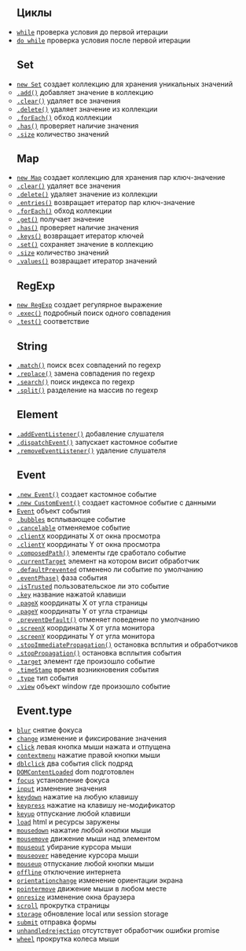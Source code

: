 <style>
  * {
    user-select: none;    
  }
  li, ul {
    padding: 0;
    margin: 0;
  }
</style>

## Циклы

- [`while`](./JS/ЦИКЛЫ/while.md) проверка условия до первой итерации
- [`do while`](<./JS/ЦИКЛЫ/do while.md>) проверка условия после первой итерации

## Set

- [`new Set`](<./JS/SET/new Set.md>) создает коллекцию для хранения уникальных значений
  - [`.add()`](./JS/SET/add.md) добавляет значение в коллекцию
  - [`.clear()`](./JS/SET/clear.md) удаляет все значения
  - [`.delete()`](./JS/SET/delete.md) удаляет значение из коллекции
  - [`.forEach()`](./JS/SET/forEach.md) обход коллекции
  - [`.has()`](./JS/SET/has.md) проверяет наличие значения
  - [`.size`](./JS/SET/size.md) количество значений

## Map

- [`new Map`](<./JS/MAP/new Map.md>) создает коллекцию для хранения пар ключ-значение
  - [`.clear()`](./JS/MAP/clear.md) удаляет все значения
  - [`.delete()`](./JS/MAP/delete.md) удаляет значение из коллекции
  - [`.entries()`](./JS/MAP/entries.md) возвращает итератор пар ключ-значение
  - [`.forEach()`](./JS/MAP/forEach.md) обход коллекции
  - [`.get()`](./JS/MAP/get.md) получает значение
  - [`.has()`](./JS/MAP/has.md) проверяет наличие значения
  - [`.keys()`](./JS/MAP/keys.md) возвращает итератор ключей
  - [`.set()`](./JS/MAP/set.md) сохраняет значение в коллекцию
  - [`.size`](./JS/MAP/size.md) количество значений
  - [`.values()`](./JS/MAP/values.md) возвращает итератор значений

## RegExp

- [`new RegExp`](<./JS/REGEXP/new RegExp.md>) создает регулярное выражение
  - [`.exec()`](./JS/REGEXP/exec.md) подробный поиск одного совпадения
  - [`.test()`](./JS/REGEXP/test.md) соответствие

## String

- [`.match()`](./JS/STRING/match.md) поиск всех совпадений по regexp
- [`.replace()`](./JS/STRING/replace.md) замена совпадения по regexp
- [`.search()`](./JS/STRING/search.md) поиск индекса по regexp
- [`.split()`](./JS/STRING/split.md) разделение на массив по regexp

## Element

- [`.addEventListener()`](./JS/ELEMENT/addEventListener.md) добавление слушателя
- [`.dispatchEvent()`](./JS/ELEMENT/dispatchEvent.md) запускает кастомное событие
- [`.removeEventListener()`](./JS/ELEMENT/removeEventListener.md) удаление слушателя

## Event

- [`.new Event()`](<./JS/EVENT/new Event.md>) создает кастомное событие
- [`.new CustomEvent()`](<./JS/EVENT/new CustomEvent.md>) создает кастомное событие с данными
- [`Event`](./JS/EVENT/Event.md) объект события
  - [`.bubbles`](./JS/EVENT/bubbles.md) всплывающее событие
  - [`.cancelable`](./JS/EVENT/cancelable.md) отменяемое событие
  - [`.clientX`](./JS/EVENT/clientX.md) координаты X от окна просмотра
  - [`.clientY`](./JS/EVENT/clientY.md) координаты Y от окна просмотра
  - [`.composedPath()`](./JS/EVENT/composedPath.md) элементы где сработало событие
  - [`.currentTarget`](./JS/EVENT/currentTarget.md) элемент на котором висит обработчик
  - [`.defaultPrevented`](./JS/EVENT/defaultPrevented.md) отменено ли событие по умолчанию
  - [`.eventPhase)`](./JS/EVENT/eventPhase.md) фаза события
  - [`.isTrusted`](./JS/EVENT/isTrusted.md) пользовательское ли это событие
  - [`.key`](./JS/EVENT/key.md) название нажатой клавиши
  - [`.pageX`](./JS/EVENT/pageX.md) координаты X от угла страницы
  - [`.pageY`](./JS/EVENT/pageY.md) координаты Y от угла страницы
  - [`.preventDefault()`](./JS/EVENT/preventDefault.md) отменяет поведение по умолчанию
  - [`.screenX`](./JS/EVENT/screenX.md) координаты X от угла монитора
  - [`.screenY`](./JS/EVENT/screenY.md) координаты Y от угла монитора
  - [`.stopImmediatePropagation()`](./JS/EVENT/stopImmediatePropagation.md) остановка всплытия и обработчиков
  - [`.stopPropagation()`](./JS/EVENT/stopPropagation.md) остановка всплытия события
  - [`.target`](./JS/EVENT/target.md) элемент где произошло событие
  - [`.timeStamp`](./JS/EVENT/timeStamp.md) время возникновения события
  - [`.type`](./JS/EVENT/type.md) тип события
  - [`.view`](./JS/EVENT/view.md) объект window где произошло событие

## Event.type

- [`blur`](<./JS/EVENT TYPE/blur.md>) снятие фокуса
- [`change`](<./JS/EVENT TYPE/change.md>) изменение и фиксирование значения
- [`click`](<./JS/EVENT TYPE/click.md>) левая кнопка мыши нажата и отпущена
- [`contextmenu`](<./JS/EVENT TYPE/contextmenu.md>) нажатие правой кнопки мыши
- [`dblclick`](<./JS/EVENT TYPE/dblclick.md>) два события click подряд
- [`DOMContentLoaded`](<./JS/EVENT TYPE/DOMContentLoaded.md>) dom подготовлен
- [`focus`](<./JS/EVENT TYPE/focus.md>) установление фокуса
- [`input`](<./JS/EVENT TYPE/input.md>) изменение значения
- [`keydown`](<./JS/EVENT TYPE/keydown.md>) нажатие на любую клавишу
- [`keypress`](<./JS/EVENT TYPE/keypress.md>) нажатие на клавишу не-модификатор
- [`keyup`](<./JS/EVENT TYPE/keyup.md>) отпускание любой клавиши
- [`load`](<./JS/EVENT TYPE/load.md>) html и ресурсы заружены
- [`mousedown`](<./JS/EVENT TYPE/mousedown.md>) нажатие любой кнопки мыши
- [`mousemove`](<./JS/EVENT TYPE/mousemove.md>) движение мыши над элементом
- [`mouseout`](<./JS/EVENT TYPE/mouseout.md>) убирание курсора мыши
- [`mouseover`](<./JS/EVENT TYPE/mouseover.md>) наведение курсора мыши
- [`mouseup`](<./JS/EVENT TYPE/mouseup.md>) отпускание любой кнопки мыши
- [`offline`](<./JS/EVENT TYPE/offline.md>) отключение интернета
- [`orientationchange`](<./JS/EVENT TYPE/orientationchange.md>) изменение ориентации экрана
- [`pointermove`](<./JS/EVENT TYPE/pointermove.md>) движение мыши в любом месте
- [`onresize`](<./JS/EVENT TYPE/resize.md>) изменение окна браузера
- [`scroll`](<./JS/EVENT TYPE/scroll.md>) прокрутка страницы
- [`storage`](<./JS/EVENT TYPE/storage.md>) обновление local или session storage
- [`submit`](<./JS/EVENT TYPE/submit.md>) отправка формы
- [`unhandledrejection`](<./JS/EVENT TYPE/unhandledrejection.md>) отсутствует обработчик ошибки promise
- [`wheel`](<./JS/EVENT TYPE/wheel.md>) прокрутка колеса мыши
